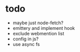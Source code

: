 # todo
* maybe just node-fetch?
* emittery and implement hook
* exclude webmention list
* config in js?
* use async fs
